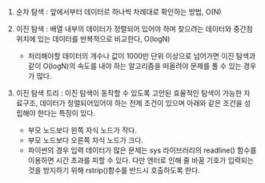 1. 순차 탐색 : 앞에서부터 데이터르 하나씩 차례대로 확인하는 방법, O(N)
2. 이진 탐색 : 배열 내부의 데이터가 정렬되어 있어야 하며 찾으려는 데이터와 중간점 위치에 있는 데이터를 반복적으로 비교한다, O(logN)
   + 처리해야할 데이터의 개수나 값이 1000만 단위 이상으로 넘어가면 이진 탐색과 같이 O(logN)의 속도를 내야 하는 알고리즘을 떠올려야 문제를 풀 수 있는 경우가 많다.
3. 이진 탐색 트리 : 이진 탐색이 동작할 수 있도록 고안된 효율적인 탐색이 가능한 자료구조, 데이터가 정렬되어있어야 하는 전제 조건이 있으며 아래와 같은 조건을 성립해야 한다는 특징이 있다.
   - 부모 노드보다 왼쪽 자식 노드가 작다.
   - 부모 노드보다 오른쪽 자식 노드가 크다.

   + 파이썬의 경우 입력 데이터가 많은 문제는 sys 라이브러리의 readline() 함수를 이용하면 시간 초과를 피할 수 있다. 
     다만 엔터로 인해 줄 바꿈 기호가 입력되는 것을 방지하기 위해 rstrip()함수를 반드시 호출하도록 한다.
  
